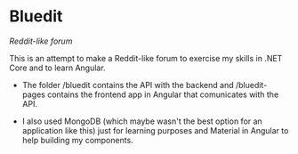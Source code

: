 # Bluedit
*Reddit-like forum*

This is an attempt to make a Reddit-like forum to exercise my skills in .NET Core and to learn Angular. 

* The folder /bluedit contains the API with the backend and /bluedit-pages contains the frontend app in Angular that comunicates with the API.

* I also used MongoDB (which maybe wasn't the best option for an application like this) just for learning purposes and Material in Angular to help building my components.
